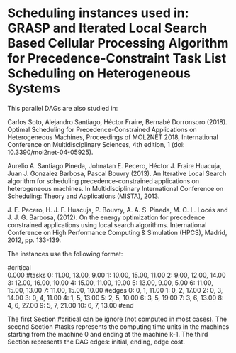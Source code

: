 # Scheduling instances used in: GRASP and Iterated Local Search Based Cellular Processing Algorithm for Precedence-Constraint Task List Scheduling on Heterogeneous Systems

This parallel DAGs are also studied in:

Carlos Soto, Alejandro Santiago, Héctor Fraire, Bernabé Dorronsoro (2018). Optimal Scheduling for Precedence-Constrained Applications on Heterogeneous Machines, Proceedings of MOL2NET 2018, International Conference on Multidisciplinary Sciences, 4th edition, 1 (doi: 10.3390/mol2net-04-05925).

Aurelio A. Santiago Pineda, Johnatan E. Pecero, Héctor J. Fraire Huacuja, Juan J. Gonzalez Barbosa, Pascal Bouvry (2013). An Iterative Local Search algorithm for scheduling precedence-constrained applications on heterogeneous machines. In Multidisciplinary International Conference on Scheduling: Theory and Applications (MISTA), 2013.

J. E. Pecero, H. J. F. Huacuja, P. Bouvry, A. A. S. Pineda, M. C. L. Locés and J. J. G. Barbosa, (2012). On the energy optimization for precedence constrained applications using local search algorithms. International Conference on High Performance Computing & Simulation (HPCS), Madrid, 2012, pp. 133-139.

The instances use the following format:

#critical\
0.000
#tasks
0: 11.00, 13.00, 9.00
1: 10.00, 15.00, 11.00 
2: 9.00, 12.00, 14.00
3: 12.00, 16.00, 10.00
4: 15.00, 11.00, 19.00
5: 13.00, 9.00, 5.00
6: 11.00, 15.00, 13.00
7: 11.00, 15.00, 10.00
#edges
0:  0,  1,  11.00
1:  0,  2,  17.00
2:  0,  3,  14.00
3:  0,  4,  11.00
4:  1,  5,  13.00
5:  2,  5,  10.00
6:  3,  5,  19.00
7:  3,  6,  13.00
8:  4,  6,  27.00
9:  5,  7,  21.00
10: 6, 7, 13.00
#end

The first Section #critical can be ignore (not computed in most cases). The second Section #tasks represents the computing time units in the machines starting from the machine 0 and ending at the machine k-1. The third Section represents the DAG edges: initial, ending, edge cost.
